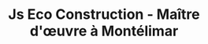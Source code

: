 ---
title: "Js Eco Construction - Maître d'œuvre à Montélimar"
url: /montelimar/js-eco-construction-maitre-doeuvre-a-montelimar/
shop: shop
---